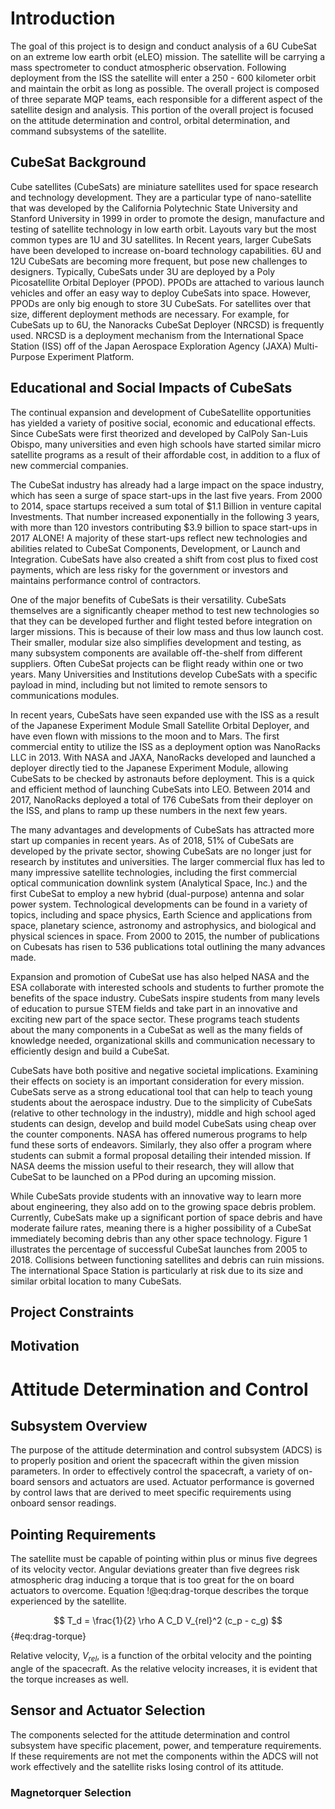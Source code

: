 # Introduction
The goal of this project is to design and conduct analysis of a 6U CubeSat on an extreme low earth orbit (eLEO) mission. The satellite will be carrying a mass spectrometer to conduct atmospheric observation. Following deployment from the ISS the satellite will enter a 250 - 600 kilometer orbit and maintain the orbit as long as possible. The overall project is composed of three separate MQP teams, each responsible for a different aspect of the satellite design and analysis. This portion of the overall project is focused on the attitude determination and control, orbital determination, and command subsystems of the satellite.

## CubeSat Background
Cube satellites (CubeSats) are miniature satellites used for space research and technology development. They are a particular type of nano-satellite that was developed by the California Polytechnic State University and Stanford University in 1999 in order to promote the design, manufacture and testing of satellite technology in low earth orbit. Layouts vary but the most common types are 1U and 3U satellites. In Recent years, larger CubeSats have been developed to increase on-board technology capabilities. 6U and 12U CubeSats are becoming more frequent, but pose new challenges to designers. Typically, CubeSats under 3U are deployed by a Poly Picosatellite Orbital Deployer (PPOD). PPODs are attached to various launch vehicles and offer an easy way to deploy CubeSats into space. However, PPODs are only big enough to store 3U CubeSats. For satellites over that size, different deployment methods are necessary. For example, for CubeSats up to 6U, the Nanoracks CubeSat Deployer (NRCSD) is frequently used. NRCSD is a deployment mechanism from the International Space Station (ISS)  off of the Japan Aerospace Exploration Agency (JAXA) Multi-Purpose Experiment Platform.  

## Educational and Social Impacts of CubeSats
The continual expansion and development of CubeSatellite opportunities has yielded a variety of positive social, economic and educational effects. Since CubeSats were first theorized and developed by CalPoly San-Luis Obispo, many universities and even high schools have started similar micro satellite programs as a result of their affordable cost, in addition to a flux of new commercial companies. 

The CubeSat industry has already had a large impact on the space industry, which has seen a surge of space start-ups in the last five years. From 2000 to 2014, space startups received a sum total of $1.1 Billion in venture capital Investments. That number increased exponentially in the following 3 years, with more than 120 investors contributing $3.9 billion to space start-ups in 2017 ALONE! A majority of these start-ups reflect new technologies and abilities related to CubeSat Components, Development, or Launch and Integration. CubeSats have also created a shift from cost plus to fixed cost payments, which are less risky for the government or investors and maintains performance control of contractors.

One of the major benefits of CubeSats is their versatility. CubeSats themselves are a significantly cheaper method to test new technologies so that they can be developed further and flight tested before integration on larger missions. This is because of their low mass and thus low launch cost. Their smaller, modular size also simplifies development and testing, as many subsystem components are available off-the-shelf from different suppliers. Often CubeSat projects can be flight ready within one or two years. Many Universities and Institutions develop CubeSats with a specific payload in mind, including but not limited to remote sensors to communications modules. 

In recent years, CubeSats have seen expanded use with the ISS as a result of the Japanese Experiment Module Small Satellite Orbital Deployer, and have even flown with missions to the moon and to Mars. The first commercial entity to utilize the ISS as a deployment option was NanoRacks LLC in 2013. With NASA and JAXA, NanoRacks developed and launched a deployer directly tied to the Japanese Experiment Module, allowing CubeSats to be checked by astronauts before deployment. This is a quick and efficient method of launching CubeSats into LEO. Between 2014 and 2017, NanoRacks deployed a total of 176 CubeSats from their deployer on the ISS, and plans to ramp up these numbers in the next few years.

The many advantages and developments of CubeSats has attracted more start up companies in recent years. As of 2018, 51% of CubeSats are developed by the private sector, showing CubeSats are no longer just for research by institutes and universities. The larger commercial flux has led to many impressive satellite technologies, including the first commercial optical communication downlink system (Analytical Space, Inc.) and the first CubeSat to employ a new hybrid (dual-purpose) antenna and solar power system. Technological developments can be found in a variety of topics, including  and space physics, Earth Science and applications from space, planetary science, astronomy and astrophysics, and biological and physical sciences in space. From 2000 to 2015, the number of publications on Cubesats has risen to 536 publications total outlining the many advances made.

Expansion and promotion of CubeSat use has also helped NASA and the ESA collaborate with interested schools and students to further promote the benefits of the space industry. CubeSats inspire students from many levels of education to pursue STEM fields and take part in an innovative and exciting new part of the space sector. These programs teach students about the many components in a CubeSat as well as the many fields of knowledge needed, organizational skills and communication necessary to efficiently design and build a CubeSat.

CubeSats have both positive and negative societal implications. Examining their effects on society is an important consideration for every mission. CubeSats serve as a strong educational tool that can help to teach young students about the aerospace industry. Due to the simplicity of CubeSats (relative to other technology in the industry), middle and high school aged students can design, develop and build model CubeSats using cheap over the counter components. NASA has offered numerous programs to help fund these sorts of endeavors. Similarly, they also offer a program where students can submit a formal proposal detailing their intended mission. If NASA deems the mission useful to their research, they will allow that CubeSat to be launched on a PPod during an upcoming mission.

While CubeSats provide students with an innovative way to learn more about engineering, they also add on to the growing space debris problem. Currently, CubeSats make up a significant portion of space debris and have moderate failure rates, meaning there is a higher possibility of a CubeSat immediately becoming debris than any other space technology. Figure 1 illustrates the percentage of successful CubeSat launches from 2005 to 2018. Collisions between functioning satellites and debris can ruin missions. The international Space Station is particularly at risk due to its size and similar orbital location to many CubeSats.

## Project Constraints

## Motivation

# Attitude Determination and Control

## Subsystem Overview
The purpose of the attitude determination and control subsystem (ADCS) is to properly position and orient the spacecraft within the given mission parameters. In order to effectively control the spacecraft, a variety of on-board sensors and actuators are used. Actuator performance is governed by control laws that are derived to meet specific requirements using onboard sensor readings. 

## Pointing Requirements
The satellite must be capable of pointing within plus or minus five degrees of its velocity vector. Angular deviations greater than five degrees risk atmospheric drag inducing a torque that is too great for the on board actuators to overcome. Equation !@eq:drag-torque describes the torque experienced by the satellite. 

$$ T_d = \frac{1}{2} \rho A C_D V_{rel}^2 (c_p - c_g) $${#eq:drag-torque}

Relative velocity, $V_{rel}$, is a function of the orbital velocity and the pointing angle of the spacecraft. As the relative velocity increases, it is evident that the torque increases as well.

## Sensor and Actuator Selection
The components selected for the attitude determination and control subsystem have specific placement, power, and temperature requirements. If these requirements are not met the components within the ADCS will not work effectively and the satellite risks losing control of its attitude. 

### Magnetorquer Selection
